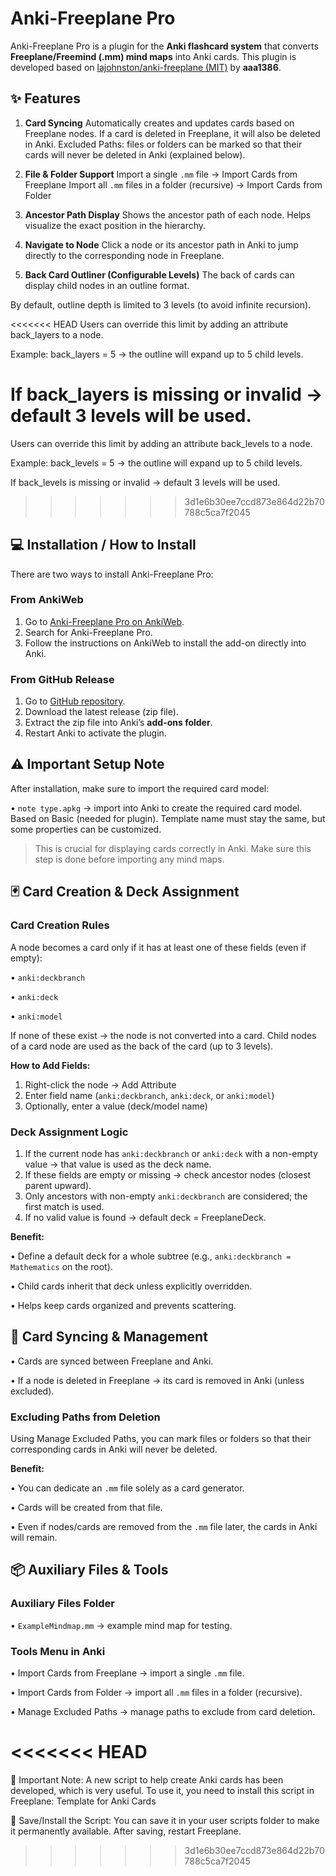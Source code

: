 

# Anki-Freeplane Pro

Anki-Freeplane Pro is a plugin for the **Anki flashcard system** that converts **Freeplane/Freemind (.mm) mind maps** into Anki cards.
This plugin is developed based on [lajohnston/anki-freeplane (MIT)](https://github.com/lajohnston/anki-freeplane) by **aaa1386**.


## ✨ Features

1. **Card Syncing**
   Automatically creates and updates cards based on Freeplane nodes.
   If a card is deleted in Freeplane, it will also be deleted in Anki.
   Excluded Paths: files or folders can be marked so that their cards will never be deleted in Anki (explained below).

2. **File & Folder Support**
   Import a single `.mm` file → Import Cards from Freeplane
   Import all `.mm` files in a folder (recursive) → Import Cards from Folder

3. **Ancestor Path Display**
   Shows the ancestor path of each node.
   Helps visualize the exact position in the hierarchy.

4. **Navigate to Node**
   Click a node or its ancestor path in Anki to jump directly to the corresponding node in Freeplane.

5. **Back Card Outliner (Configurable Levels)**
The back of cards can display child nodes in an outline format.

By default, outline depth is limited to 3 levels (to avoid infinite recursion).

<<<<<<< HEAD
Users can override this limit by adding an attribute back_layers to a node.

Example: back_layers = 5 → the outline will expand up to 5 child levels.

If back_layers is missing or invalid → default 3 levels will be used.
=======
Users can override this limit by adding an attribute back_levels to a node.

Example: back_levels = 5 → the outline will expand up to 5 child levels.

If back_levels is missing or invalid → default 3 levels will be used.
>>>>>>> 3d1e6b30ee7ccd873e864d22b70788c5ca7f2045


## 💻 Installation / How to Install

There are two ways to install Anki-Freeplane Pro:

### From AnkiWeb

1. Go to [Anki-Freeplane Pro on AnkiWeb](https://ankiweb.net/shared/info/1554342344?cb=1755614751979).
2. Search for Anki-Freeplane Pro.
3. Follow the instructions on AnkiWeb to install the add-on directly into Anki.

### From GitHub Release

1. Go to [GitHub repository](https://github.com/aaa1386/anki-freeplane-pro).
2. Download the latest release (zip file).
3. Extract the zip file into Anki’s **add-ons folder**.
4. Restart Anki to activate the plugin.

## ⚠️ Important Setup Note

After installation, make sure to import the required card model:

• `note type.apkg` → import into Anki to create the required card model.
Based on Basic (needed for plugin).
Template name must stay the same, but some properties can be customized.

> This is crucial for displaying cards correctly in Anki. Make sure this step is done before importing any mind maps.

## 🃏 Card Creation & Deck Assignment

### Card Creation Rules

A node becomes a card only if it has at least one of these fields (even if empty):

• `anki:deckbranch`

• `anki:deck`

• `anki:model`

If none of these exist → the node is not converted into a card.
Child nodes of a card node are used as the back of the card (up to 3 levels).

**How to Add Fields:**

1. Right-click the node → Add Attribute
2. Enter field name (`anki:deckbranch`, `anki:deck`, or `anki:model`)
3. Optionally, enter a value (deck/model name)

### Deck Assignment Logic

1. If the current node has `anki:deckbranch` or `anki:deck` with a non-empty value → that value is used as the deck name.
2. If these fields are empty or missing → check ancestor nodes (closest parent upward).
3. Only ancestors with non-empty `anki:deckbranch` are considered; the first match is used.
4. If no valid value is found → default deck = FreeplaneDeck.

**Benefit:**

• Define a default deck for a whole subtree (e.g., `anki:deckbranch = Mathematics` on the root).

• Child cards inherit that deck unless explicitly overridden.

• Helps keep cards organized and prevents scattering.

## 🔧 Card Syncing & Management

• Cards are synced between Freeplane and Anki.

• If a node is deleted in Freeplane → its card is removed in Anki (unless excluded).

### Excluding Paths from Deletion

Using Manage Excluded Paths, you can mark files or folders so that their corresponding cards in Anki will never be deleted.

**Benefit:**

• You can dedicate an `.mm` file solely as a card generator.

• Cards will be created from that file.

• Even if nodes/cards are removed from the `.mm` file later, the cards in Anki will remain.

## 📦 Auxiliary Files & Tools

### Auxiliary Files Folder

• `ExampleMindmap.mm` → example mind map for testing.

### Tools Menu in Anki

• Import Cards from Freeplane → import a single `.mm` file.

• Import Cards from Folder → import all `.mm` files in a folder (recursive).

• Manage Excluded Paths → manage paths to exclude from card deletion.

<<<<<<< HEAD
=======

🔔 Important Note:
A new script to help create Anki cards has been developed, which is very useful. To use it, you need to install this script in Freeplane:
Template for Anki Cards

💾 Save/Install the Script:
You can save it in your user scripts folder to make it permanently available. After saving, restart Freeplane.
>>>>>>> 3d1e6b30ee7ccd873e864d22b70788c5ca7f2045
